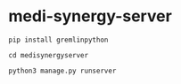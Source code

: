 # medi-synergy-server

```
pip install gremlinpython
```

```
cd medisynergyserver
```

```
python3 manage.py runserver
```
